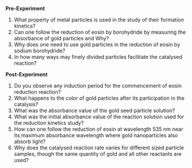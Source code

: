 **Pre-Experiment**

1. What property of metal particles is used in the study of their formation kinetics?
2. Can one follow the reduction of eosin by borohydride by measuring the absorbance of gold particles and Why?
3. Why does one need to use gold particles in the reduction of eosin by sodium borohydride?
4. In how many ways may finely divided particles facilitate the catalysed reaction?

**Post-Experiment**

1. Do you observe any induction period for the commencement of eosin reduction reaction?
2. What happens to the color of gold particles after its participation in the catalysis?
3. What was the absorbance value of the gold seed particle solution?
4. What was the initial absorbance value of the reaction solution used for the reduction kinetics study?
5. How can one follow the reduction of eosin at wavelength 535 nm near its maximum absorbance wavelength where gold nanoparticles also absorb light?
6. Why does the catalysed reaction rate varies for different sized particle samples, though the same quantity of gold and all other reactants are used?
